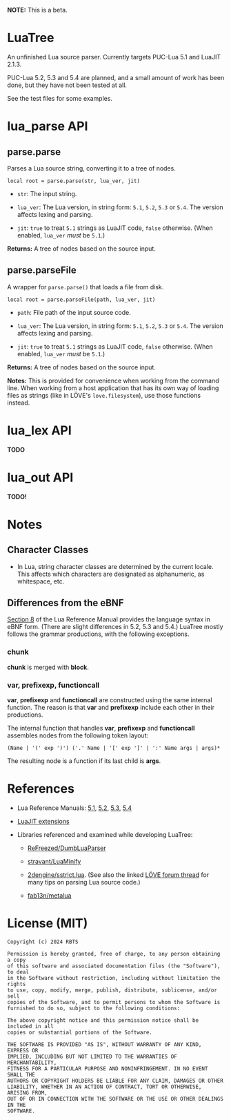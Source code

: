**NOTE:** This is a beta.

# LuaTree

An unfinished Lua source parser. Currently targets PUC-Lua 5.1 and LuaJIT 2.1.3.

PUC-Lua 5.2, 5.3 and 5.4 are planned, and a small amount of work has been done, but they have not been tested at all.

See the test files for some examples.


# lua_parse API

## parse.parse

Parses a Lua source string, converting it to a tree of nodes.

`local root = parse.parse(str, lua_ver, jit)`

* `str`: The input string.

* `lua_ver`: The Lua version, in string form: `5.1`, `5.2`, `5.3` or `5.4`. The version affects lexing and parsing.

* `jit`: `true` to treat `5.1` strings as LuaJIT code, `false` otherwise. (When enabled, `lua_ver` *must* be `5.1`.)

**Returns:** A tree of nodes based on the source input.


## parse.parseFile

A wrapper for `parse.parse()` that loads a file from disk.

`local root = parse.parseFile(path, lua_ver, jit)`

* `path`: File path of the input source code.

* `lua_ver`: The Lua version, in string form: `5.1`, `5.2`, `5.3` or `5.4`. The version affects lexing and parsing.

* `jit`: `true` to treat `5.1` strings as LuaJIT code, `false` otherwise. (When enabled, `lua_ver` *must* be `5.1`.)

**Returns:** A tree of nodes based on the source input.

**Notes:** This is provided for convenience when working from the command line. When working from a host application that has its own way of loading files as strings (like in LÖVE's `love.filesystem`), use those functions instead.


# lua_lex API

**TODO**


# lua_out API

**TODO!**


# Notes

## Character Classes

* In Lua, string character classes are determined by the current locale. This affects which characters are designated as alphanumeric, as whitespace, etc.


## Differences from the eBNF

[Section 8](https://www.lua.org/manual/5.1/manual.html#8) of the Lua Reference Manual provides the language syntax in eBNF form. (There are slight differences in 5.2, 5.3 and 5.4.) LuaTree mostly follows the grammar productions, with the following exceptions.

### chunk

**chunk** is merged with **block**.


### var, prefixexp, functioncall

**var**, **prefixexp** and **functioncall** are constructed using the same internal function. The reason is that **var** and **prefixexp** include each other in their productions.

The internal function that handles **var**, **prefixexp** and **functioncall** assembles nodes from the following token layout:

`(Name | '(' exp ')') ('.' Name | '[' exp ']' | ':' Name args | args)*`

The resulting node is a function if its last child is **args**.


# References

* Lua Reference Manuals: [5.1](https://www.lua.org/manual/5.1/manual.html), [5.2](https://www.lua.org/manual/5.2/manual.html), [5.3](https://www.lua.org/manual/5.3/manual.html), [5.4](https://www.lua.org/manual/5.4/manual.html)

* [LuaJIT extensions](http://luajit.org/extensions.html)

* Libraries referenced and examined while developing LuaTree:

  * [ReFreezed/DumbLuaParser](https://github.com/ReFreezed/DumbLuaParser)

  * [stravant/LuaMinify](https://github.com/stravant/LuaMinify)

  * [2dengine/sstrict.lua](https://github.com/2dengine/sstrict.lua). (See also the linked [LÖVE forum thread](https://love2d.org/forums/viewtopic.php?f=5&t=90074) for many tips on parsing Lua source code.)

  * [fab13n/metalua](https://github.com/fab13n/metalua)


# License (MIT)

```
Copyright (c) 2024 RBTS

Permission is hereby granted, free of charge, to any person obtaining a copy
of this software and associated documentation files (the "Software"), to deal
in the Software without restriction, including without limitation the rights
to use, copy, modify, merge, publish, distribute, sublicense, and/or sell
copies of the Software, and to permit persons to whom the Software is
furnished to do so, subject to the following conditions:

The above copyright notice and this permission notice shall be included in all
copies or substantial portions of the Software.

THE SOFTWARE IS PROVIDED "AS IS", WITHOUT WARRANTY OF ANY KIND, EXPRESS OR
IMPLIED, INCLUDING BUT NOT LIMITED TO THE WARRANTIES OF MERCHANTABILITY,
FITNESS FOR A PARTICULAR PURPOSE AND NONINFRINGEMENT. IN NO EVENT SHALL THE
AUTHORS OR COPYRIGHT HOLDERS BE LIABLE FOR ANY CLAIM, DAMAGES OR OTHER
LIABILITY, WHETHER IN AN ACTION OF CONTRACT, TORT OR OTHERWISE, ARISING FROM,
OUT OF OR IN CONNECTION WITH THE SOFTWARE OR THE USE OR OTHER DEALINGS IN THE
SOFTWARE.
```
